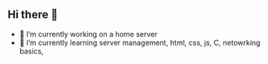 ## Hi there 👋

- 🔭 I’m currently working on a home server
- 🌱 I’m currently learning server management, html, css, js, C, netowrking basics,

